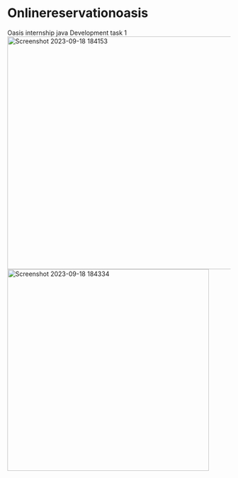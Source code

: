 # Onlinereservationoasis
Oasis internship java Development task 1
<img width="525" alt="Screenshot 2023-09-18 184153" src="https://github.com/femininecoder/Onlinereservationoasis/assets/112308965/8c565d5a-6214-4818-9e88-7e4dc51175be">
<img width="455" alt="Screenshot 2023-09-18 184334" src="https://github.com/femininecoder/Onlinereservationoasis/assets/112308965/a9b0e1b1-6f4b-4070-b102-5849dc270e1a">
